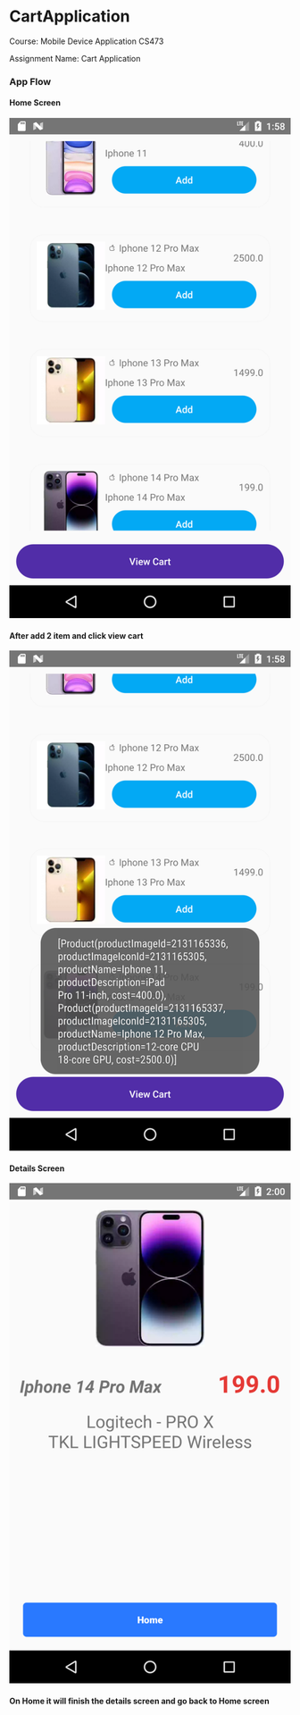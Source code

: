 # CartApplication

Course: Mobile Device Application CS473

Assignment Name: Cart Application


### App Flow

#### Home Screen
![alt text](https://github.com/kanchanproseth/CartApplication/blob/main/screenshot/home_screen.png?raw=true)

#### After add 2 item and click view cart
![alt text](https://github.com/kanchanproseth/CartApplication/blob/main/screenshot/add_2_items.png?raw=true)

#### Details Screen
![alt text](https://github.com/kanchanproseth/CartApplication/blob/main/screenshot/details_screen.png?raw=true)

#### On Home it will finish the details screen and go back to Home screen

